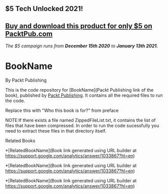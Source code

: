 ## $5 Tech Unlocked 2021!
[Buy and download this product for only $5 on PacktPub.com](https://www.packtpub.com/)
-----
*The $5 campaign         runs from __December 15th 2020__ to __January 13th 2021.__*

# BookName
By Packt Publishing



This is the code repository for [BookName](Packt Publishing link of the book), published by [Packt Publishing](https://www.packtpub.com/). It contains all the required files to run the code.



Replace this with "Who this book is for?" from preface

NOTE:If there exists a file named ZippedFileList.txt, it contains the list of files that have been compressed. In order to  run the code sucessfully you need to extract these files in that directory itself.


Related Books



*[RelatedBookName](Book link generated using URL builder at https://support.google.com/analytics/answer/1033867?hl=en)


*[RelatedBookName](Book link generated using URL builder at https://support.google.com/analytics/answer/1033867?hl=en)

*[RelatedBookName](Book link generated using URL builder at https://support.google.com/analytics/answer/1033867?hl=en)


